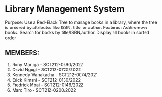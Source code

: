 # Library Management System
Purpose: Use a Red-Black Tree to manage books in a library, where the tree is ordered by attributes like ISBN, title, or author.
Features:
Add/remove books.
Search for books by title/ISBN/author.
Display all books in sorted order.

## MEMBERS: 
1. Rony Maruga - SCT212-0590/2022 
2. David Ngugi - SCT212-0725/2022
3. Kennedy Wanakacha - SCT212-0074/2021 
4. Erick Kimani - SCT212-0130/2022 
5. Fredrick Mbai - SCT212-0146/2022 
6. Marc Tiro - SCT212-0200/2022
